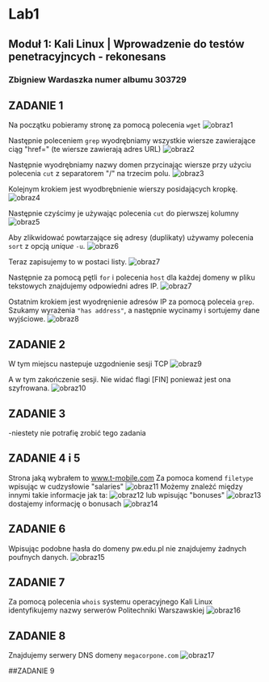 # Lab1
## Moduł 1: Kali Linux | Wprowadzenie do testów penetracyjncych - rekonesans
### Zbigniew Wardaszka numer albumu 303729

## ZADANIE 1

Na początku pobieramy stronę za pomocą polecenia `wget`
![obraz1](https://github.com/zwardasz/Lab1/blob/master/obraz1.png)

Następnie poleceniem `grep` wyodrębniamy wszystkie wiersze zawierające ciąg "href=" (te wiersze zawierają adres URL)
![obraz2](https://github.com/zwardasz/Lab1/blob/master/obraz2.png)

Następnie wyodrębniamy nazwy domen przycinając wiersze przy użyciu polecenia `cut` z separatorem "/" na trzecim polu.
![obraz3](https://github.com/zwardasz/Lab1/blob/master/obraz3.png)

Kolejnym krokiem jest wyodbrębnienie wierszy posidających kropkę.
![obraz4](https://github.com/zwardasz/Lab1/blob/master/obraz4.png)

Następnie czyścimy je używając polecenia `cut` do pierwszej kolumny
![obraz5](https://github.com/zwardasz/Lab1/blob/master/obraz5.png)

Aby zlikwidować powtarzające się adresy (duplikaty) używamy polecenia `sort` z opcją _unique_ `-u`.
![obraz6](https://github.com/zwardasz/Lab1/blob/master/obraz6.png)

Teraz zapisujemy to w postaci listy.
![obraz7](https://github.com/zwardasz/Lab1/blob/master/obraz7.png)

Następnie za pomocą pętli `for` i polecenia `host` dla każdej domeny w pliku tekstowych znajdujemy odpowiedni adres IP.
![obraz7](https://github.com/zwardasz/Lab1/blob/master/obraz7.png)

Ostatnim krokiem jest wyodręnienie adresów IP za pomocą poleceia `grep`. Szukamy wyrażenia `"has address"`, a następnie wycinamy i sortujemy dane wyjściowe.
![obraz8](https://github.com/zwardasz/Lab1/blob/master/obraz8.png)


## ZADANIE 2
W tym miejscu nastepuje uzgodnienie sesji TCP
![obraz9](https://github.com/zwardasz/Lab1/blob/master/uzgodnienie_sesji_tcp_1.png)

A w tym zakończenie sesji. Nie widać flagi [FIN] ponieważ jest ona szyfrowana.
![obraz10](https://github.com/zwardasz/Lab1/blob/master/obraz10.png)

## ZADANIE 3
-niestety nie potrafię zrobić tego zadania

## ZADANIE 4 i 5

Strona jaką wybrałem to www.t-mobile.com
Za pomoca komend `filetype` wpisując w cudzysłowie "salaries" 
![obraz11](https://github.com/zwardasz/Lab1/blob/master/2019-11-17%20(1).png)
Możemy znależć między innymi takie informacje jak ta:
![obraz12](https://github.com/zwardasz/Lab1/blob/master/2019-11-17.png)
lub wpisując "bonuses"
![obraz13](https://github.com/zwardasz/Lab1/blob/master/2019-11-17%20(3).png)
dostajemy informację o bonusach
![obraz14](https://github.com/zwardasz/Lab1/blob/master/2019-11-17%20(2).png)

## ZADANIE 6
Wpisując podobne hasła do domeny pw.edu.pl nie znajdujemy żadnych poufnych danych.
![obraz15](https://github.com/zwardasz/Lab1/blob/master/2019-11-17%20(4).png)

## ZADANIE 7
Za pomocą polecenia `whois` systemu operacyjnego Kali Linux identyfikujemy nazwy serwerów Politechniki Warszawskiej
![obraz16](https://github.com/zwardasz/Lab1/blob/master/serwery_pw%20(2).png)

## ZADANIE 8
Znajdujemy serwery DNS domeny `megacorpone.com`
![obraz17](https://github.com/zwardasz/Lab1/blob/master/serwery%20megacorpone%20(2).png)

##ZADANIE 9

